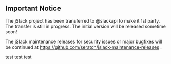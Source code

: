 ## Important Notice

The jSlack project has been transferred to @slackapi to make it 1st party. The transfer is still in progress. The initial version will be released sometime soon!

The jSlack maintenance releases for security issues or major bugfixes will be continued at https://github.com/seratch/jslack-maintenance-releases .

test test test
